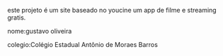 este projeto é um site baseado no youcine um app de filme e streaming gratis.

nome:gustavo oliveira

colegio:Colégio Estadual Antônio de Moraes Barros
